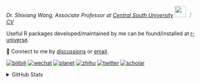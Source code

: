 
<p><em>Dr. Shixiang Wang, Associate Professor at <a href="https://en.csu.edu.cn/">Central South University</a> <img src="https://media.giphy.com/media/WUlplcMpOCEmTGBtBW/giphy.gif" width="30">  ｜ <a href="https://shixiangwang.github.io/cv-shixiang/">CV</a>
</em></p>

Useful R packages developed/maintained by me can be found/installed at [r-universe](https://shixiangwang.r-universe.dev/).

💬 Connect to me by
[discussions](https://github.com/ShixiangWang/self-study/discussions) or [email](mailto:shixiang1994wang@gmail.com). 

[![bilibili](https://img.shields.io/badge/王诗翔-B站-yellow)](https://space.bilibili.com/11553374) [![wechat](https://img.shields.io/badge/王诗翔-微信公众号-important)](https://shixiangwang.github.io/home/logo/qrcode.jpg) [![planet](https://img.shields.io/badge/王诗翔-知识星球-blueviolet)](https://t.zsxq.com/rBqbIei)  [![zhihu](https://img.shields.io/badge/王诗翔-知乎-blue)](https://www.zhihu.com/people/shixiangwang) [![twitter](https://img.shields.io/badge/WangShxiang-twitter-ff69b4)](https://twitter.com/WangShxiang) [![scholar](https://img.shields.io/badge/ShixiangWang-Scholar-00ffff)](https://scholar.google.com/citations?user=FvNp0NkAAAAJ) 

<details>
 
<summary>GitHub Stats</summary>


<!--START_SECTION:waka-->
**🐱 My GitHub Data** 

> 📦 5.0 MB Used in GitHub's Storage 
 > 
> 🏆 948 Contributions in the Year 2024
 > 
> 🚫 Not Opted to Hire
 > 
> 📜 96 Public Repositories 
 > 
> 🔑 30 Private Repositories 
 > 
**I'm an Early 🐤** 

```text
🌞 Morning                2259 commits        ████░░░░░░░░░░░░░░░░░░░░░   16.78 % 
🌆 Daytime                5751 commits        ███████████░░░░░░░░░░░░░░   42.71 % 
🌃 Evening                4552 commits        ████████░░░░░░░░░░░░░░░░░   33.80 % 
🌙 Night                  904 commits         ██░░░░░░░░░░░░░░░░░░░░░░░   06.71 % 
```
📅 **I'm Most Productive on Tuesday** 

```text
Monday                   2133 commits        ████░░░░░░░░░░░░░░░░░░░░░   15.84 % 
Tuesday                  2496 commits        █████░░░░░░░░░░░░░░░░░░░░   18.54 % 
Wednesday                2248 commits        ████░░░░░░░░░░░░░░░░░░░░░   16.69 % 
Thursday                 2131 commits        ████░░░░░░░░░░░░░░░░░░░░░   15.83 % 
Friday                   2061 commits        ████░░░░░░░░░░░░░░░░░░░░░   15.31 % 
Saturday                 1026 commits        ██░░░░░░░░░░░░░░░░░░░░░░░   07.62 % 
Sunday                   1371 commits        ███░░░░░░░░░░░░░░░░░░░░░░   10.18 % 
```


**I Mostly Code in R** 

```text
R                        82 repos            █████████████░░░░░░░░░░░░   53.59 % 
Shell                    9 repos             █░░░░░░░░░░░░░░░░░░░░░░░░   05.88 % 
JavaScript               8 repos             █░░░░░░░░░░░░░░░░░░░░░░░░   05.23 % 
Jupyter Notebook         5 repos             █░░░░░░░░░░░░░░░░░░░░░░░░   03.27 % 
Rust                     2 repos             ░░░░░░░░░░░░░░░░░░░░░░░░░   01.31 % 
```




 Last Updated on 14/11/2024 18:53:38 UTC
<!--END_SECTION:waka-->

> These Readme stats are generated using github action [awesome-readme-stats](https://github.com/anmol098/waka-readme-stats)

-----

**NOTE: Top languages does not indicate my skill level or anything like that. It is just a metric of which languages have been hosted by me on GitHub based on the usage across repositories.**

</details>

